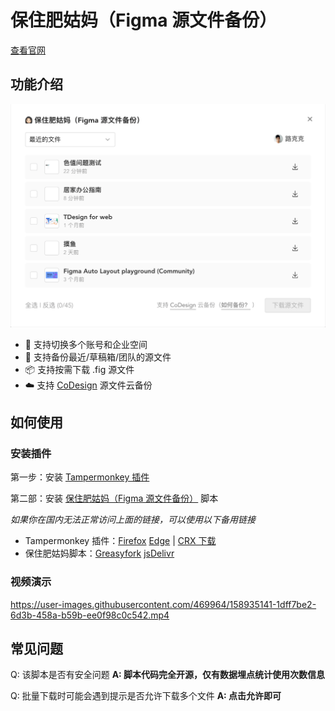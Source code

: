 # 保住肥姑妈（Figma 源文件备份）

[查看官网](https://luke.gd/figma-backup)

## 功能介绍

[![](images/intro.png)](https://luke.gd/figma-backup)

- 🏢 支持切换多个账号和企业空间
- 📜 支持备份最近/草稿箱/团队的源文件
- 📦 支持按需下载 .fig 源文件
- ☁️ 支持 [CoDesign](https://codesign.woa.com/) 源文件云备份

## 如何使用

### 安装插件

第一步：安装 [Tampermonkey 插件](https://chrome.google.com/webstore/detail/tampermonkey/dhdgffkkebhmkfjojejmpbldmpobfkfo)

第二部：安装 [保住肥姑妈（Figma 源文件备份）](https://luke.gd/figma-backup/figma.user.js) 脚本

*如果你在国内无法正常访问上面的链接，可以使用以下备用链接*

- Tampermonkey 插件：[Firefox](https://addons.mozilla.org/zh-CN/firefox/addon/tampermonkey/) [Edge](https://microsoftedge.microsoft.com/addons/detail/tampermonkey/iikmkjmpaadaobahmlepeloendndfphd) | [CRX 下载](https://www.gugeapps.net/webstore/detail/tampermonkey/dhdgffkkebhmkfjojejmpbldmpobfkfo)
- 保住肥姑妈脚本：[Greasyfork](https://greasyfork.org/zh-CN/scripts/441666) [jsDelivr](https://cdn.jsdelivr.net/gh/loo2k/figma-backup/figma.user.js)

### 视频演示

https://user-images.githubusercontent.com/469964/158935141-1dff7be2-6d3b-458a-b59b-ee0f98c0c542.mp4

## 常见问题

Q: 该脚本是否有安全问题
**A: 脚本代码完全开源，仅有数据埋点统计使用次数信息**

Q: 批量下载时可能会遇到提示是否允许下载多个文件
**A: 点击允许即可**
